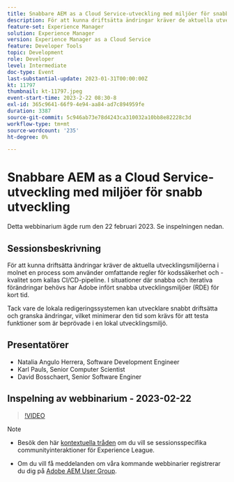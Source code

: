 ```yaml
---
title: Snabbare AEM as a Cloud Service-utveckling med miljöer för snabb utveckling
description: För att kunna driftsätta ändringar kräver de aktuella utvecklingsmiljöerna i molnet en process som använder omfattande regler för kodssäkerhet och -kvalitet som kallas CI/CD-pipeline. I situationer där snabba och iterativa ändringar behövs har Adobe infört snabbredigeringsmiljöer (RDE för kort).Med RDE kan utvecklare snabbt driftsätta och granska ändringar och minimera tiden för att testa funktioner som är bevisade att fungera i en lokal utvecklingsmiljö.
feature-set: Experience Manager
solution: Experience Manager
version: Experience Manager as a Cloud Service
feature: Developer Tools
topic: Development
role: Developer
level: Intermediate
doc-type: Event
last-substantial-update: 2023-01-31T00:00:00Z
kt: 11797
thumbnail: kt-11797.jpeg
event-start-time: 2023-2-22 08:30-8
exl-id: 365c9641-66f9-4e94-aa84-ad7c894959fe
duration: 3387
source-git-commit: 5c946ab73e78d4243ca310032a10bb8e82228c3d
workflow-type: tm+mt
source-wordcount: '235'
ht-degree: 0%

---
```


# Snabbare AEM as a Cloud Service-utveckling med miljöer för snabb utveckling

Detta webbinarium ägde rum den 22 februari 2023. Se inspelningen nedan.

## Sessionsbeskrivning

För att kunna driftsätta ändringar kräver de aktuella utvecklingsmiljöerna i molnet en process som använder omfattande regler för kodssäkerhet och -kvalitet som kallas CI/CD-pipeline. I situationer där snabba och iterativa förändringar behövs har Adobe infört snabba utvecklingsmiljöer (RDE) för kort tid.

Tack vare de lokala redigeringssystemen kan utvecklare snabbt driftsätta och granska ändringar, vilket minimerar den tid som krävs för att testa funktioner som är beprövade i en lokal utvecklingsmiljö.

## Presentatörer

* Natalia Angulo Herrera, Software Development Engineer
* Karl Pauls, Senior Computer Scientist
* David Bosschaert, Senior Software Enginer

## Inspelning av webbinarium - 2023-02-22

>[!VIDEO](https://video.tv.adobe.com/v/3415876)

>[!NOTE]
>
>* Besök den här [kontextuella tråden](http://bit.ly/3x1Cl8x) om du vill se sessionsspecifika communityinteraktioner för Experience League.
>
>* Om du vill få meddelanden om våra kommande webbinarier registrerar du dig på [Adobe AEM User Group](https://aem-augs.adobe.com/).
